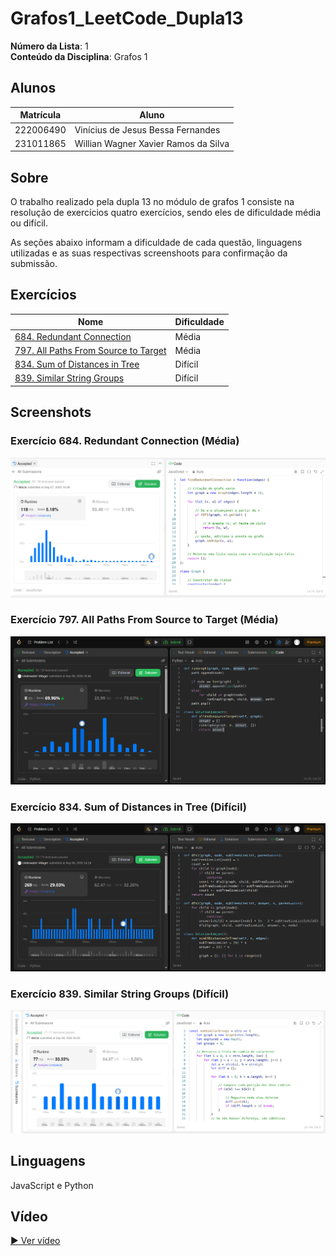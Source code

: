 # Grafos1_LeetCode_Dupla13

**Número da Lista**: 1<br>
**Conteúdo da Disciplina**: Grafos 1<br>

## Alunos
|Matrícula | Aluno |
| -- | -- |
| 222006490  |  Vinícius de Jesus Bessa Fernandes |
| 231011865  |  Willian Wagner Xavier Ramos da Silva |

## Sobre 
[Descreva os objetivos do seu projeto e como ele funciona. ]: #
O trabalho realizado pela dupla 13 no módulo de grafos 1 consiste na resolução de exercícios quatro exercícios, sendo eles de dificuldade média ou difícil.

As seções abaixo informam a dificuldade de cada questão, linguagens utilizadas e as suas respectivas screenshoots para confirmação da submissão.

## Exercícios
| Nome | Dificuldade |
| -- | -- |
| [684. Redundant Connection](https://leetcode.com/problems/redundant-connection/description/)  |  Média |
| [797. All Paths From Source to Target](https://leetcode.com/problems/all-paths-from-source-to-target/description/)  |  Média |
| [834. Sum of Distances in Tree](https://leetcode.com/problems/sum-of-distances-in-tree/description/)  |  Difícil |
| [839. Similar String Groups](https://leetcode.com/problems/similar-string-groups/description/)  |  Difícil |

## Screenshots
[Adicione 3 ou mais screenshots do projeto em funcionamento.]: #
### Exercício 684. Redundant Connection (Média)
![Print do exercício 684](screenshots/find-redundant-connection.png)
### Exercício 797. All Paths From Source to Target (Média) 
![Print do exercício 797](screenshots/all-paths-from-source-to-target.png)
### Exercício 834. Sum of Distances in Tree (Difícil) 
![Print do exercício 834](screenshots/sum-of-distances.png)
### Exercício 839. Similar String Groups (Difícil)
![Print do exercício 839](screenshots/similar-string-group.png)

## Linguagens 
[**Linguagem**: xxxxxx<br>]: #
[**Framework**: (caso exista)]: #<br>
[Descreva os pré-requisitos para rodar o seu projeto e os comandos necessários.]: #
JavaScript e Python

## Vídeo
[Explique como usar seu projeto caso haja algum passo a passo após o comando de execução.]: #

[▶️ Ver vídeo](screenshots/Reuni%C3%A3o-20250908_231018-Grava%C3%A7%C3%A3o%20da%20Reuni%C3%A3o.mp4)
